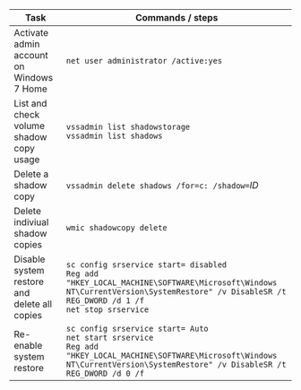 
Task | Commands / steps
------------ | -------------
Activate admin account on Windows 7 Home | `net user administrator /active:yes`
List and check volume shadow copy usage | `vssadmin list shadowstorage`<br/>`vssadmin list shadows`
Delete a shadow copy | `vssadmin delete shadows /for=c: /shadow=`*ID*
Delete indiviual shadow copies | `wmic shadowcopy delete`
Disable system restore and delete all copies |`sc config srservice start= disabled`<br/>`Reg add "HKEY_LOCAL_MACHINE\SOFTWARE\Microsoft\Windows NT\CurrentVersion\SystemRestore" /v DisableSR /t REG_DWORD /d 1 /f`<br/>`net stop srservice`
Re-enable system restore | `sc config srservice start= Auto`<br/>`net start srservice`<br/>`Reg add "HKEY_LOCAL_MACHINE\SOFTWARE\Microsoft\Windows NT\CurrentVersion\SystemRestore" /v DisableSR /t REG_DWORD /d 0 /f`
